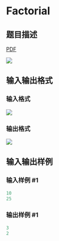 # Factorial

## 题目描述

[problemUrl]: https://uva.onlinejudge.org/index.php?option=com_onlinejudge&Itemid=8&category=862&page=show_problem&problem=4834

[PDF](https://uva.onlinejudge.org/external/129/p12955.pdf)

![](https://cdn.luogu.com.cn/upload/vjudge_pic/UVA12955/a69ad7506f22fa326914162ca5e501a92c4508b4.png)

## 输入输出格式

### 输入格式

![](https://cdn.luogu.com.cn/upload/vjudge_pic/UVA12955/ce7a332459bd5b54984d5d5908b55e132192224a.png)

### 输出格式

![](https://cdn.luogu.com.cn/upload/vjudge_pic/UVA12955/2834a9ed3470212e44758fffd5ac3b0f52842652.png)

## 输入输出样例

### 输入样例 #1

```cpp
10
25
```


### 输出样例 #1

```cpp
3
2
```


